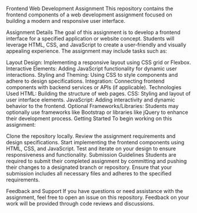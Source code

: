 Frontend Web Development Assignment
This repository contains the frontend components of a web development assignment focused on building a modern and responsive user interface.

Assignment Details
The goal of this assignment is to develop a frontend interface for a specified application or website concept. Students will leverage HTML, CSS, and JavaScript to create a user-friendly and visually appealing experience. The assignment may include tasks such as:

Layout Design: Implementing a responsive layout using CSS grid or Flexbox.
Interactive Elements: Adding JavaScript functionality for dynamic user interactions.
Styling and Theming: Using CSS to style components and adhere to design specifications.
Integration: Connecting frontend components with backend services or APIs (if applicable).
Technologies Used
HTML: Building the structure of web pages.
CSS: Styling and layout of user interface elements.
JavaScript: Adding interactivity and dynamic behavior to the frontend.
Optional Frameworks/Libraries: Students may optionally use frameworks like Bootstrap or libraries like jQuery to enhance their development process.
Getting Started
To begin working on this assignment:

Clone the repository locally.
Review the assignment requirements and design specifications.
Start implementing the frontend components using HTML, CSS, and JavaScript.
Test and iterate on your design to ensure responsiveness and functionality.
Submission Guidelines
Students are required to submit their completed assignment by committing and pushing their changes to a designated branch or repository. Ensure that your submission includes all necessary files and adheres to the specified requirements.

Feedback and Support
If you have questions or need assistance with the assignment, feel free to open an issue on this repository. Feedback on your work will be provided through code reviews and discussions.
